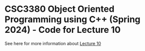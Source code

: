 # CSC3380 Object Oriented Programming using C++ (Spring 2024) - Code for Lecture 10

See here for more information about [Lecture 10][lecture10]

[lecture10]: https://teaching.hkaiser.org/spring2024/csc3380/course/lecture10.html
